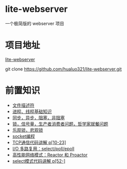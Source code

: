 # lite-webserver
一个极简版的 webserver 项目

# 项目地址
[lite-webserver](https://github.com/hualuo321/lite-webserver)

git clone https://github.com/hualuo321/lite-webserver.git

# 前置知识
- [文件描述符](https://blog.csdn.net/yushuaigee/article/details/107883964)
- [进程、线程基础知识](https://xiaolincoding.com/os/4_process/process_base.html#%E8%B0%83%E5%BA%A6%E7%AE%97%E6%B3%95)
- [同步，异步，阻塞，非阻塞](https://blog.csdn.net/historyasamirror/article/details/5778378)
- [锁，信号量，生产者消费者问题，哲学家就餐问题](https://xiaolincoding.com/os/4_process/multithread_sync.html)
- [乐观锁，悲观锁](https://xiaolincoding.com/os/4_process/pessim_and_optimi_lock.html)
- [socket编程](https://blog.csdn.net/hguisu/article/details/7445768)
- [TCP通信代码讲解 p[10-23]](https://www.bilibili.com/video/BV1iJ411S7UA/?vd_source=81f0dcb2512acfe5b638a9201d2545c4)
- [I/O 多路复用：select/poll/epoll](https://xiaolincoding.com/os/8_network_system/selete_poll_epoll.html)
- [高性能网络模式：Reactor 和 Proactor](https://xiaolincoding.com/os/8_network_system/reactor.html)
- [select模式代码讲解 p[52-]](https://www.bilibili.com/video/BV1iJ411S7UA/?vd_source=81f0dcb2512acfe5b638a9201d2545c4)